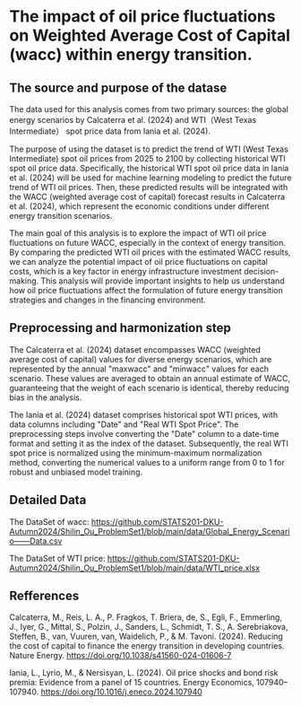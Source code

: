 #  The impact of oil price fluctuations on Weighted Average Cost of Capital (wacc) within energy transition.

## The source and purpose of the datase
The data used for this analysis comes from two primary sources: the global energy scenarios by Calcaterra et al. (2024) and WTI（West Texas Intermediate） spot price data from Iania et al. (2024). 

The purpose of using the dataset is to predict the trend of WTI (West Texas Intermediate) spot oil prices from 2025 to 2100 by collecting historical WTI spot oil price data. Specifically, the historical WTI spot oil price data in Iania et al. (2024) will be used for machine learning modeling to predict the future trend of WTI oil prices. Then, these predicted results will be integrated with the WACC (weighted average cost of capital) forecast results in Calcaterra et al. (2024), which represent the economic conditions under different energy transition scenarios.

The main goal of this analysis is to explore the impact of WTI oil price fluctuations on future WACC, especially in the context of energy transition. By comparing the predicted WTI oil prices with the estimated WACC results, we can analyze the potential impact of oil price fluctuations on capital costs, which is a key factor in energy infrastructure investment decision-making. This analysis will provide important insights to help us understand how oil price fluctuations affect the formulation of future energy transition strategies and changes in the financing environment.
## Preprocessing and harmonization step

The Calcaterra et al. (2024) dataset encompasses WACC (weighted average cost of capital) values for diverse energy scenarios, which are represented by the annual "maxwacc" and "minwacc" values for each scenario. These values are averaged to obtain an annual estimate of WACC, guaranteeing that the weight of each scenario is identical, thereby reducing bias in the analysis.

The Iania et al. (2024) dataset comprises historical spot WTI prices, with data columns including "Date" and "Real WTI Spot Price". The preprocessing steps involve converting the "Date" column to a date-time format and setting it as the index of the dataset. Subsequently, the real WTI spot price is normalized using the minimum-maximum normalization method, converting the numerical values to a uniform range from 0 to 1 for robust and unbiased model training.
 

## Detailed Data
The DataSet of wacc: https://github.com/STATS201-DKU-Autumn2024/Shilin_Ou_ProblemSet1/blob/main/data/Global_Energy_Scenario——Data.csv

The DataSet of WTI price: https://github.com/STATS201-DKU-Autumn2024/Shilin_Ou_ProblemSet1/blob/main/data/WTI_price.xlsx

## Refferences

Calcaterra, M., Reis, L. A., P. Fragkos, T. Briera, de, S., Egli, F., Emmerling, J., Iyer, G., Mittal, S., Polzin, J., Sanders, L., Schmidt, T. S., A. Serebriakova, Steffen, B., van, Vuuren, van, Waidelich, P., & M. Tavoni. (2024). Reducing the cost of capital to finance the energy transition in developing countries. Nature Energy. https://doi.org/10.1038/s41560-024-01606-7

Iania, L., Lyrio, M., & Nersisyan, L. (2024). Oil price shocks and bond risk premia: Evidence from a panel of 15 countries. Energy Economics, 107940–107940. https://doi.org/10.1016/j.eneco.2024.107940


